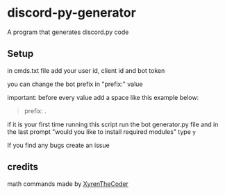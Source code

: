 # discord-py-generator
A program that generates discord.py code

## Setup
in cmds.txt file add your user id, client id and bot token

you can change the bot prefix in "prefix:" value

important: before every value add a space like this example below:

> prefix: .

if it is your first time running this script run the bot generator.py file and in the last prompt "would you like to install required modules" type `y`



If you find any bugs create an issue

## credits
math commands made by [XyrenTheCoder](https://github.com/XyrenTheCoder)

